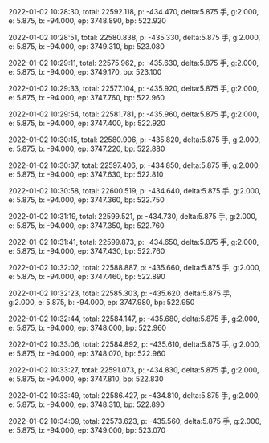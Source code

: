 2022-01-02 10:28:30, total: 22592.118, p: -434.470, delta:5.875 手, g:2.000, e: 5.875, b: -94.000, ep: 3748.890, bp: 522.920

2022-01-02 10:28:51, total: 22580.838, p: -435.330, delta:5.875 手, g:2.000, e: 5.875, b: -94.000, ep: 3749.310, bp: 523.080

2022-01-02 10:29:11, total: 22575.962, p: -435.630, delta:5.875 手, g:2.000, e: 5.875, b: -94.000, ep: 3749.170, bp: 523.100

2022-01-02 10:29:33, total: 22577.104, p: -435.920, delta:5.875 手, g:2.000, e: 5.875, b: -94.000, ep: 3747.760, bp: 522.960

2022-01-02 10:29:54, total: 22581.781, p: -435.960, delta:5.875 手, g:2.000, e: 5.875, b: -94.000, ep: 3747.400, bp: 522.920

2022-01-02 10:30:15, total: 22580.906, p: -435.820, delta:5.875 手, g:2.000, e: 5.875, b: -94.000, ep: 3747.220, bp: 522.880

2022-01-02 10:30:37, total: 22597.406, p: -434.850, delta:5.875 手, g:2.000, e: 5.875, b: -94.000, ep: 3747.630, bp: 522.810

2022-01-02 10:30:58, total: 22600.519, p: -434.640, delta:5.875 手, g:2.000, e: 5.875, b: -94.000, ep: 3747.360, bp: 522.750

2022-01-02 10:31:19, total: 22599.521, p: -434.730, delta:5.875 手, g:2.000, e: 5.875, b: -94.000, ep: 3747.350, bp: 522.760

2022-01-02 10:31:41, total: 22599.873, p: -434.650, delta:5.875 手, g:2.000, e: 5.875, b: -94.000, ep: 3747.430, bp: 522.760

2022-01-02 10:32:02, total: 22588.887, p: -435.660, delta:5.875 手, g:2.000, e: 5.875, b: -94.000, ep: 3747.460, bp: 522.890

2022-01-02 10:32:23, total: 22585.303, p: -435.620, delta:5.875 手, g:2.000, e: 5.875, b: -94.000, ep: 3747.980, bp: 522.950

2022-01-02 10:32:44, total: 22584.147, p: -435.680, delta:5.875 手, g:2.000, e: 5.875, b: -94.000, ep: 3748.000, bp: 522.960

2022-01-02 10:33:06, total: 22584.892, p: -435.610, delta:5.875 手, g:2.000, e: 5.875, b: -94.000, ep: 3748.070, bp: 522.960

2022-01-02 10:33:27, total: 22591.073, p: -434.830, delta:5.875 手, g:2.000, e: 5.875, b: -94.000, ep: 3747.810, bp: 522.830

2022-01-02 10:33:49, total: 22586.427, p: -434.810, delta:5.875 手, g:2.000, e: 5.875, b: -94.000, ep: 3748.310, bp: 522.890

2022-01-02 10:34:09, total: 22573.623, p: -435.560, delta:5.875 手, g:2.000, e: 5.875, b: -94.000, ep: 3749.000, bp: 523.070